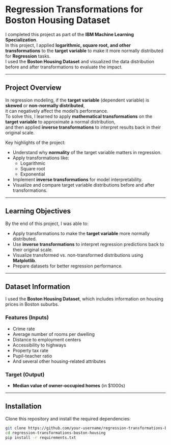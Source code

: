 # Regression Transformations for Boston Housing Dataset

I completed this project as part of the **IBM Machine Learning Specialization**.  
In this project, I applied **logarithmic, square root, and other transformations** to the **target variable** to make it more normally distributed for **Regression** tasks.  
I used the **Boston Housing Dataset** and visualized the data distribution before and after transformations to evaluate the impact.

---

## Project Overview
In regression modeling, if the **target variable** (dependent variable) is **skewed** or **non-normally distributed**,  
it can negatively affect the model’s performance.  
To solve this, I learned to apply **mathematical transformations** on the **target variable** to approximate a normal distribution,  
and then applied **inverse transformations** to interpret results back in their original scale.

Key highlights of the project:
- Understand why **normality** of the target variable matters in regression.
- Apply transformations like:
    - Logarithmic
    - Square root
    - Exponential
- Implement **inverse transformations** for model interpretability.
- Visualize and compare target variable distributions before and after transformations.

---

## Learning Objectives
By the end of this project, I was able to:
- Apply transformations to make the **target variable** more normally distributed.
- Use **inverse transformations** to interpret regression predictions back to their original scale.
- Visualize transformed vs. non-transformed distributions using **Matplotlib**.
- Prepare datasets for better regression performance.

---

## Dataset Information
I used the **Boston Housing Dataset**, which includes information on housing prices in Boston suburbs.

### **Features (Inputs)**
- Crime rate  
- Average number of rooms per dwelling  
- Distance to employment centers  
- Accessibility to highways  
- Property tax rate  
- Pupil-teacher ratio  
- And several other housing-related attributes

### **Target (Output)**
- **Median value of owner-occupied homes** (in $1000s)

---

## Installation
Clone this repository and install the required dependencies:

```bash
git clone https://github.com/your-username/regression-transformations-boston-housing.git
cd regression-transformations-boston-housing
pip install -r requirements.txt
